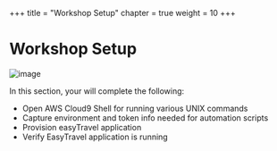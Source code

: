 +++
title = "Workshop Setup"
chapter = true
weight = 10
+++

# Workshop Setup

![image](/images/jess.png)

In this section, your will complete the following:

* Open AWS Cloud9 Shell for running various UNIX commands
* Capture environment and token info needed for automation scripts
* Provision easyTravel application
* Verify EasyTravel application is running
